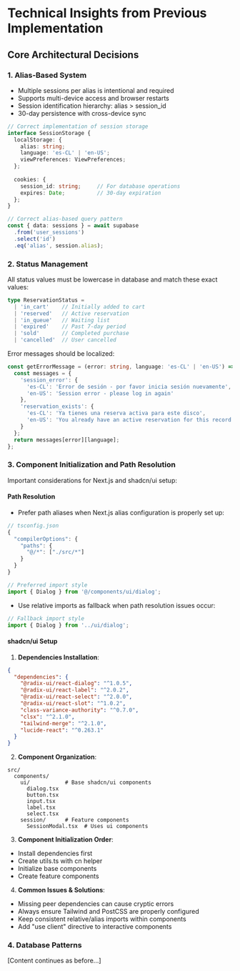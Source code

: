 # Technical Insights from Previous Implementation

## Core Architectural Decisions

### 1. Alias-Based System
- Multiple sessions per alias is intentional and required
- Supports multi-device access and browser restarts
- Session identification hierarchy: alias > session_id
- 30-day persistence with cross-device sync

```typescript
// Correct implementation of session storage
interface SessionStorage {
  localStorage: {
    alias: string;
    language: 'es-CL' | 'en-US';
    viewPreferences: ViewPreferences;
  };
  
  cookies: {
    session_id: string;     // For database operations
    expires: Date;          // 30-day expiration
  };
}

// Correct alias-based query pattern
const { data: sessions } = await supabase
  .from('user_sessions')
  .select('id')
  .eq('alias', session.alias);
```

### 2. Status Management
All status values must be lowercase in database and match these exact values:
```typescript
type ReservationStatus = 
  | 'in_cart'    // Initially added to cart
  | 'reserved'   // Active reservation
  | 'in_queue'   // Waiting list
  | 'expired'    // Past 7-day period
  | 'sold'       // Completed purchase
  | 'cancelled'  // User cancelled
```

Error messages should be localized:
```typescript
const getErrorMessage = (error: string, language: 'es-CL' | 'en-US') => {
  const messages = {
    'session_error': {
      'es-CL': 'Error de sesión - por favor inicia sesión nuevamente',
      'en-US': 'Session error - please log in again'
    },
    'reservation_exists': {
      'es-CL': 'Ya tienes una reserva activa para este disco',
      'en-US': 'You already have an active reservation for this record'
    }
  };
  return messages[error][language];
};
```

### 3. Component Initialization and Path Resolution
Important considerations for Next.js and shadcn/ui setup:

#### Path Resolution
- Prefer path aliases when Next.js alias configuration is properly set up:
```typescript
// tsconfig.json
{
  "compilerOptions": {
    "paths": {
      "@/*": ["./src/*"]
    }
  }
}

// Preferred import style
import { Dialog } from '@/components/ui/dialog';
```

- Use relative imports as fallback when path resolution issues occur:
```typescript
// Fallback import style
import { Dialog } from '../ui/dialog';
```

#### shadcn/ui Setup
1. **Dependencies Installation**:
```json
{
  "dependencies": {
    "@radix-ui/react-dialog": "^1.0.5",
    "@radix-ui/react-label": "^2.0.2",
    "@radix-ui/react-select": "^2.0.0",
    "@radix-ui/react-slot": "^1.0.2",
    "class-variance-authority": "^0.7.0",
    "clsx": "^2.1.0",
    "tailwind-merge": "^2.1.0",
    "lucide-react": "^0.263.1"
  }
}
```

2. **Component Organization**:
```
src/
  components/
    ui/           # Base shadcn/ui components
      dialog.tsx
      button.tsx
      input.tsx
      label.tsx
      select.tsx
    session/      # Feature components
      SessionModal.tsx  # Uses ui components
```

3. **Component Initialization Order**:
- Install dependencies first
- Create utils.ts with cn helper
- Initialize base components
- Create feature components

4. **Common Issues & Solutions**:
- Missing peer dependencies can cause cryptic errors
- Always ensure Tailwind and PostCSS are properly configured
- Keep consistent relative/alias imports within components
- Add "use client" directive to interactive components

### 4. Database Patterns
[Content continues as before...]
